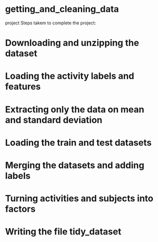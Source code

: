 # getting_and_cleaning_data
project
Steps takem to complete the project:

 # Downloading and unzipping the dataset

 # Loading the activity labels and features

 # Extracting only the data on mean and standard deviation

 # Loading the train and test datasets

 # Merging the datasets and adding labels

 # Turning activities and subjects into factors

 # Writing the file tidy_dataset
